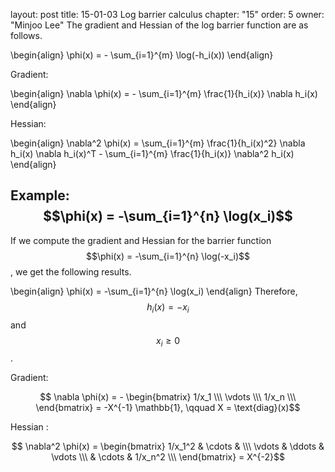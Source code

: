 layout: post
title: 15-01-03 Log barrier calculus
chapter: "15"
order: 5
owner: "Minjoo Lee"
The gradient and Hessian of the log barrier function are as follows.
>
\begin{align}
\phi(x) = - \sum_{i=1}^{m} \log(-h_i(x))
\end{align}

Gradient:
>
\begin{align}
\nabla \phi(x) = - \sum_{i=1}^{m} \frac{1}{h_i(x)} \nabla h_i(x)
\end{align}

Hessian:

>
\begin{align}
\nabla^2 \phi(x) = \sum_{i=1}^{m} \frac{1}{h_i(x)^2} \nabla h_i(x) \nabla h_i(x)^T -  \sum_{i=1}^{m} \frac{1}{h_i(x)} \nabla^2 h_i(x)
\end{align}

## Example: $$\phi(x) = -\sum_{i=1}^{n} \log(x_i)$$
If we compute the gradient and Hessian for the barrier function $$\phi(x) = -\sum_{i=1}^{n} \log(-x_i)$$, we get the following results.
>
\begin{align}
\phi(x) = -\sum_{i=1}^{n} \log(x_i)
\end{align}
Therefore, $$h_i(x) =  -x_i$$ and $$x_i \ge 0$$.

Gradient:
>
$$
\nabla \phi(x) = - 
\begin{bmatrix}
1/x_1 \\\
\vdots \\\
1/x_n \\\
\end{bmatrix}
 = -X^{-1} \mathbb{1}, \qquad X = \text{diag}(x)$$
 
Hessian :
>
$$
\nabla^2 \phi(x) = 
\begin{bmatrix}
1/x_1^2 & \cdots & \\\
\vdots & \ddots & \vdots  \\\
& \cdots & 1/x_n^2 \\\
\end{bmatrix}
 = X^{-2}$$